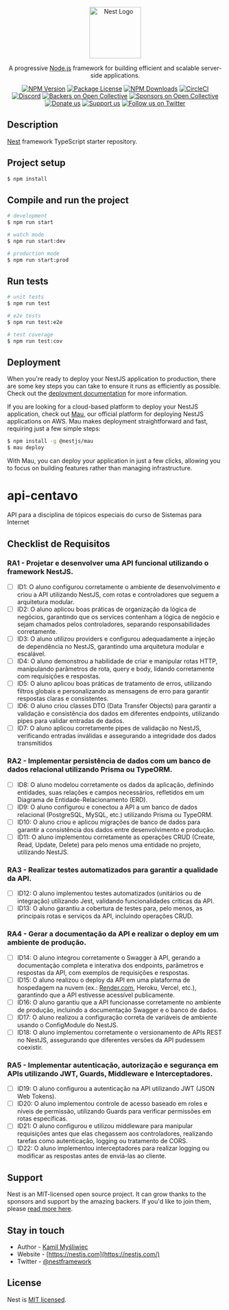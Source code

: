 <p align="center">
  <a href="http://nestjs.com/" target="blank"><img src="https://nestjs.com/img/logo-small.svg" width="120" alt="Nest Logo" /></a>
</p>

[circleci-image]: https://img.shields.io/circleci/build/github/nestjs/nest/master?token=abc123def456
[circleci-url]: https://circleci.com/gh/nestjs/nest

  <p align="center">A progressive <a href="http://nodejs.org" target="_blank">Node.js</a> framework for building efficient and scalable server-side applications.</p>
    <p align="center">
<a href="https://www.npmjs.com/~nestjscore" target="_blank"><img src="https://img.shields.io/npm/v/@nestjs/core.svg" alt="NPM Version" /></a>
<a href="https://www.npmjs.com/~nestjscore" target="_blank"><img src="https://img.shields.io/npm/l/@nestjs/core.svg" alt="Package License" /></a>
<a href="https://www.npmjs.com/~nestjscore" target="_blank"><img src="https://img.shields.io/npm/dm/@nestjs/common.svg" alt="NPM Downloads" /></a>
<a href="https://circleci.com/gh/nestjs/nest" target="_blank"><img src="https://img.shields.io/circleci/build/github/nestjs/nest/master" alt="CircleCI" /></a>
<a href="https://discord.gg/G7Qnnhy" target="_blank"><img src="https://img.shields.io/badge/discord-online-brightgreen.svg" alt="Discord"/></a>
<a href="https://opencollective.com/nest#backer" target="_blank"><img src="https://opencollective.com/nest/backers/badge.svg" alt="Backers on Open Collective" /></a>
<a href="https://opencollective.com/nest#sponsor" target="_blank"><img src="https://opencollective.com/nest/sponsors/badge.svg" alt="Sponsors on Open Collective" /></a>
  <a href="https://paypal.me/kamilmysliwiec" target="_blank"><img src="https://img.shields.io/badge/Donate-PayPal-ff3f59.svg" alt="Donate us"/></a>
    <a href="https://opencollective.com/nest#sponsor"  target="_blank"><img src="https://img.shields.io/badge/Support%20us-Open%20Collective-41B883.svg" alt="Support us"></a>
  <a href="https://twitter.com/nestframework" target="_blank"><img src="https://img.shields.io/twitter/follow/nestframework.svg?style=social&label=Follow" alt="Follow us on Twitter"></a>
</p>
  <!--[![Backers on Open Collective](https://opencollective.com/nest/backers/badge.svg)](https://opencollective.com/nest#backer)
  [![Sponsors on Open Collective](https://opencollective.com/nest/sponsors/badge.svg)](https://opencollective.com/nest#sponsor)-->

## Description

[Nest](https://github.com/nestjs/nest) framework TypeScript starter repository.

## Project setup

```bash
$ npm install
```

## Compile and run the project

```bash
# development
$ npm run start

# watch mode
$ npm run start:dev

# production mode
$ npm run start:prod
```

## Run tests

```bash
# unit tests
$ npm run test

# e2e tests
$ npm run test:e2e

# test coverage
$ npm run test:cov
```

## Deployment

When you're ready to deploy your NestJS application to production, there are some key steps you can take to ensure it runs as efficiently as possible. Check out the [deployment documentation](https://docs.nestjs.com/deployment) for more information.

If you are looking for a cloud-based platform to deploy your NestJS application, check out [Mau](https://mau.nestjs.com), our official platform for deploying NestJS applications on AWS. Mau makes deployment straightforward and fast, requiring just a few simple steps:

```bash
$ npm install -g @nestjs/mau
$ mau deploy
```

With Mau, you can deploy your application in just a few clicks, allowing you to focus on building features rather than managing infrastructure.

# api-centavo

API para a disciplina de tópicos especiais do curso de Sistemas para Internet

## Checklist de Requisitos

### RA1 - Projetar e desenvolver uma API funcional utilizando o framework NestJS.

- [ ]  ID1: O aluno configurou corretamente o ambiente de desenvolvimento e criou a API utilizando NestJS, com rotas e controladores que seguem a arquitetura modular.
- [ ]  ID2: O aluno aplicou boas práticas de organização da lógica de negócios, garantindo que os services contenham a lógica de negócio e sejam chamados pelos controladores, separando responsabilidades corretamente.
- [ ]  ID3: O aluno utilizou providers e configurou adequadamente a injeção de dependência no NestJS, garantindo uma arquitetura modular e escalável.
- [ ]  ID4: O aluno demonstrou a habilidade de criar e manipular rotas HTTP, manipulando parâmetros de rota, query e body, lidando corretamente com requisições e respostas.
- [ ]  ID5: O aluno aplicou boas práticas de tratamento de erros, utilizando filtros globais e personalizando as mensagens de erro para garantir respostas claras e consistentes.
- [ ]  ID6: O aluno criou classes DTO (Data Transfer Objects) para garantir a validação e consistência dos dados em diferentes endpoints, utilizando pipes para validar entradas de dados.
- [ ]  ID7: O aluno aplicou corretamente pipes de validação no NestJS, verificando entradas inválidas e assegurando a integridade dos dados transmitidos

### RA2 - Implementar persistência de dados com um banco de dados relacional utilizando Prisma ou TypeORM.

- [ ]  ID8: O aluno modelou corretamente os dados da aplicação, definindo entidades, suas relações e campos necessários, refletidos em um Diagrama de Entidade-Relacionamento (ERD).
- [ ]  ID9: O aluno configurou e conectou a API a um banco de dados relacional (PostgreSQL, MySQL, etc.) utilizando Prisma ou TypeORM.
- [ ]  ID10: O aluno criou e aplicou migrações de banco de dados para garantir a consistência dos dados entre desenvolvimento e produção.
- [ ]  ID11: O aluno implementou corretamente as operações CRUD (Create, Read, Update, Delete) para pelo menos uma entidade no projeto, utilizando NestJS.

### RA3 - Realizar testes automatizados para garantir a qualidade da API.

- [ ]  ID12: O aluno implementou testes automatizados (unitários ou de integração) utilizando Jest, validando funcionalidades críticas da API.
- [ ]  ID13: O aluno garantiu a cobertura de testes para, pelo menos, as principais rotas e serviços da API, incluindo operações CRUD.

### RA4 - Gerar a documentação da API e realizar o deploy em um ambiente de produção.

- [ ]  ID14: O aluno integrou corretamente o Swagger à API, gerando a documentação completa e interativa dos endpoints, parâmetros e respostas da API, com exemplos de requisições e respostas.
- [ ]  ID15: O aluno realizou o deploy da API em uma plataforma de hospedagem na nuvem (ex.: [Render.com](http://render.com/), Heroku, Vercel, etc.), garantindo que a API estivesse acessível publicamente.
- [ ]  ID16: O aluno garantiu que a API funcionasse corretamente no ambiente de produção, incluindo a documentação Swagger e o banco de dados.
- [ ]  ID17: O aluno realizou a configuração correta de variáveis de ambiente usando o ConfigModule do NestJS.
- [ ]  ID18: O aluno implementou corretamente o versionamento de APIs REST no NestJS, assegurando que diferentes versões da API pudessem coexistir.

### RA5 - Implementar autenticação, autorização e segurança em APIs utilizando JWT, Guards, Middleware e Interceptadores.

- [ ]  ID19: O aluno configurou a autenticação na API utilizando JWT (JSON Web Tokens).
- [ ]  ID20: O aluno implementou controle de acesso baseado em roles e níveis de permissão, utilizando Guards para verificar permissões em rotas específicas.
- [ ]  ID21: O aluno configurou e utilizou middleware para manipular requisições antes que elas chegassem aos controladores, realizando tarefas como autenticação, logging ou tratamento de CORS.
- [ ]  ID22: O aluno implementou interceptadores para realizar logging ou modificar as respostas antes de enviá-las ao cliente.

## Support

Nest is an MIT-licensed open source project. It can grow thanks to the sponsors and support by the amazing backers. If you'd like to join them, please [read more here](https://docs.nestjs.com/support).

## Stay in touch

- Author - [Kamil Myśliwiec](https://twitter.com/kammysliwiec)
- Website - [https://nestjs.com](https://nestjs.com/)
- Twitter - [@nestframework](https://twitter.com/nestframework)

## License

Nest is [MIT licensed](https://github.com/nestjs/nest/blob/master/LICENSE).
